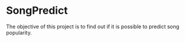 # SongPredict
The objective of this project is to find out if it is possible to predict song popularity.
